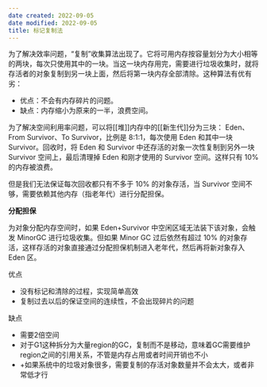 ```yaml
---
date created: 2022-09-05
date modified: 2022-09-05
title: 标记复制法
---
```


为了解决效率问题，“复制”收集算法出现了。它将可用内存按容量划分为大小相等的两块，每次只使用其中的一块。当这一块内存用完，需要进行垃圾收集时，就将存活者的对象复制到另一块上面，然后将第一块内存全部清除。这种算法有优有劣：

- 优点：不会有内存碎片的问题。
- 缺点：内存缩小为原来的一半，浪费空间。

为了解决空间利用率问题，可以将[[堆]]内存中的[[新生代]]分为三块： Eden、From Survivor、To Survivor，比例是 8:1:1，每次使用 Eden 和其中一块 Survivor。回收时，将 Eden 和 Survivor 中还存活的对象一次性复制到另外一块 Survivor 空间上，最后清理掉 Eden 和刚才使用的 Survivor 空间。这样只有 10% 的内存被浪费。

但是我们无法保证每次回收都只有不多于 10% 的对象存活，当 Survivor 空间不够，需要依赖其他内存（指老年代）进行分配担保。

**分配担保**

为对象分配内存空间时，如果 Eden+Survivor 中空闲区域无法装下该对象，会触发 MinorGC 进行垃圾收集。但如果 Minor GC 过后依然有超过 10% 的对象存活，这样存活的对象直接通过分配担保机制进入老年代，然后再将新对象存入 Eden 区。

优点

- 没有标记和清除的过程，实现简单高效
- 复制过去以后的保证空间的连续性，不会出现碎片的问题

缺点

- 需要2倍空间
- 对于G1这种拆分为大量region的GC，复制而不是移动，意味着GC需要维护region之间的引用关系，不管是内存占用或者时间开销也不小
- +如果系统中的垃圾对象很多，需要复制的存活对象数量并不会太大，或者非常低才行
